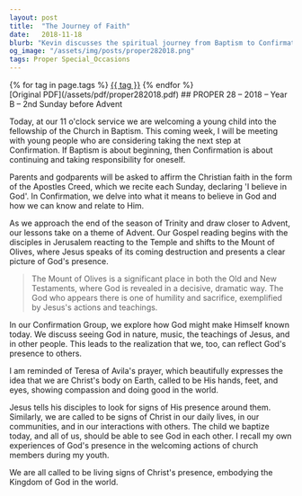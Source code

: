 ```yaml
---
layout: post
title:  "The Journey of Faith"
date:   2018-11-18
blurb: "Kevin discusses the spiritual journey from Baptism to Confirmation, emphasizing the importance of personal responsibility in faith. He reflects on the presence of God in everyday life, through nature, music, and the people around us. The sermon encourages us to be living signs of Christ's presence in the world, embodying his compassion and love in our actions and interactions."
og_image: "/assets/img/posts/proper282018.png"
tags: Proper Special_Occasions
---    
```

<div class="tag-pills">
    {% for tag in page.tags %}
    <a href="{{ site.baseurl }}/tag/{{ tag | slugify }}" class="tag-pill">{{ tag }}</a>
    {% endfor %}
</div>
[Original PDF](/assets/pdf/proper282018.pdf)
## PROPER 28 – 2018 – Year B – 2nd Sunday before Advent

Today, at our 11 o'clock service we are welcoming a young child into the fellowship of the Church in Baptism. This coming week, I will be meeting with young people who are considering taking the next step at Confirmation. If Baptism is about beginning, then Confirmation is about continuing and taking responsibility for oneself.

Parents and godparents will be asked to affirm the Christian faith in the form of the Apostles Creed, which we recite each Sunday, declaring 'I believe in God'. In Confirmation, we delve into what it means to believe in God and how we can know and relate to Him.

As we approach the end of the season of Trinity and draw closer to Advent, our lessons take on a theme of Advent. Our Gospel reading begins with the disciples in Jerusalem reacting to the Temple and shifts to the Mount of Olives, where Jesus speaks of its coming destruction and presents a clear picture of God's presence.

> The Mount of Olives is a significant place in both the Old and New Testaments, where God is revealed in a decisive, dramatic way. The God who appears there is one of humility and sacrifice, exemplified by Jesus's actions and teachings.

In our Confirmation Group, we explore how God might make Himself known today. We discuss seeing God in nature, music, the teachings of Jesus, and in other people. This leads to the realization that we, too, can reflect God's presence to others.

I am reminded of Teresa of Avila's prayer, which beautifully expresses the idea that we are Christ's body on Earth, called to be His hands, feet, and eyes, showing compassion and doing good in the world.

Jesus tells his disciples to look for signs of His presence around them. Similarly, we are called to be signs of Christ in our daily lives, in our communities, and in our interactions with others. The child we baptize today, and all of us, should be able to see God in each other. I recall my own experiences of God's presence in the welcoming actions of church members during my youth.

We are all called to be living signs of Christ's presence, embodying the Kingdom of God in the world.
